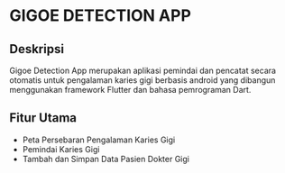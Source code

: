 # GIGOE DETECTION APP

## Deskripsi

Gigoe Detection App merupakan aplikasi pemindai dan pencatat secara otomatis untuk pengalaman karies gigi berbasis android yang dibangun menggunakan framework Flutter dan bahasa pemrograman Dart.

## Fitur Utama

- Peta Persebaran Pengalaman Karies Gigi
- Pemindai Karies Gigi
- Tambah dan Simpan Data Pasien Dokter Gigi
